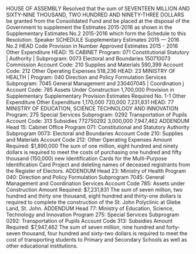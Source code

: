 HOUSE OF ASSEMBLY
Resolved that the sum of SEVENTEEN MILLION AND SIXTY-NINE THOUSAND, TWO HUNDRED AND NINETY-THREE DOLLARS be granted from the Consolidated Fund and be placed at the disposal of the Government to supplement the Estimates 2015-2016 as shown in the Supplementary Estimates No.2 2015-2016 which form the Schedule to this Resolution.
Speaker
SCHEDULE
Supplementary Estimates 2015 — 2016 No.2
HEAD Code Provision in Number Approved Estimates 2015 - 2016 Other Expenditure HEAD: 15 CABINET Program: 071 Constitutional Statutory | Authority | Subprogram: 0073 Electoral and Boundaries 150710073 Commission Account Code: 210 Supplies and Materials 590,399 Account Code: 212 Other Operating Expenses 518,236 HEAD: 23 MINISTRY OF HEALTH | Program: 040 Direction and Policy Formulation Services Subprogram: 7045 General Management and 230407045 | Coordination j Account Code: 785 Assets Under Construction 1,700,000
Provision in Supplementary Supplementary Provision Estimates Required No. 1-1
Other Expenditure Other Expenditure
1,170,000
720,000
7,231,831
HEAD: 77 MINISTRY OF EDUCATION, SCIENCE TECHNOLOGY AND INNOVATION Program: 275 Special Services Subprogram: 0292 Transportation of Pupils Account Code: 313 Subsidies 772750292 3,000,000
7,947,462
ADDENDUM
Head 15: Cabinet Office Program 071: Constitutional and Statutory Authority Subprogram 0073: Electoral and Boundaries Account Code 210: Supplies and Materials Account Code 212: Other Operating Expenses Amount Required: $1,890,000
The sum of one million, eight hundred and ninety dollars is required to meet the costs of purchasing one hundred and fifty thousand (150,000) new Identification Cards for the Multi-Purpose Identification Card Project and deleting names of deceased registrants from the Register of Electors.
ADDENDUM
Head 23:
Ministry of Health
Program 040:
Direction and Policy Formulation
Subprogram 7045: General Management and Coordination Services
Account Code 785: Assets under Construction
Amount Required: $7,231,831
The sum of seven million, two hundred and thirty one thousand, eight hundred and thirty-one dollars is required to complete the construction of the St. John Polyclinic at Glebe Land, St. John.
ADDENDUM
Head 77:
Ministry of Education, Science, Technology and Innovation
Program 275:
Special Services
Subprogram 0292: Transportation of Pupils
Account Code 313: Subsidies
Amount Required: $7,947,462
The sum of seven million, nine hundred and forty-seven thousand, four hundred and sixty-two dollars is required to meet the cost of transporting students to Primary and Secondary Schools as well as other educational institutions.
